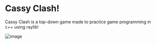# Cassy Clash!

Cassy Clash is a top-down game made to practice game programming in c++ using raylib!

![image](https://github.com/IamD3lla/Cassy-Clash/assets/107126657/dadaa51c-b038-4845-a201-fb23b3c64557)
